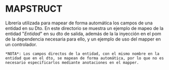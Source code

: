 # **MAPSTRUCT**

Librería utilizada para mapear de forma automática los campos de una entidad en su Dto.
En este directorio se muestra un ejemplo de mapeo de la entidad "*Entidad*" en su dto de salida, además de la la inyección en el pom de la dependencia necesaria para ello, y un ejemplo de uso del mapper en un controlador.

`*NOTA*: Los campos directos de la entidad, con el mismo nombre en la entidad que en el dto, se mapean de forma automática, por lo que no es necesario especificarlos mediante anotaciones en el mapper.`

